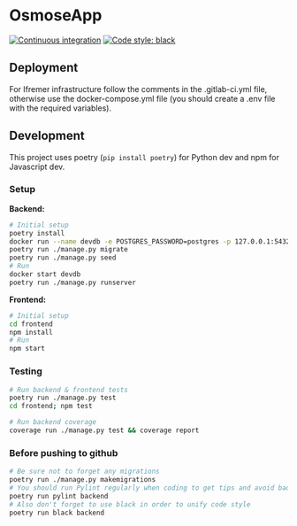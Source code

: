 # OsmoseApp

[![Continuous integration][ci-badge]][ci-link]
[![Code style: black][black-badge]][black-link]

[ci-badge]: https://github.com/Project-ODE/osmose-app/actions/workflows/continuous-integration.yml/badge.svg
[ci-link]: https://github.com/Project-ODE/osmose-app/actions/workflows/continuous-integration.yml

[black-badge]: https://img.shields.io/badge/code%20style-black-000000.svg
[black-link]: https://github.com/psf/black

## Deployment

For Ifremer infrastructure follow the comments in the .gitlab-ci.yml file, otherwise use the docker-compose.yml file (you should create a .env file with the required variables).

## Development

This project uses poetry (`pip install poetry`) for Python dev and npm for Javascript dev.

### Setup

**Backend:**
```bash
# Initial setup
poetry install
docker run --name devdb -e POSTGRES_PASSWORD=postgres -p 127.0.0.1:5432:5432 -d postgis/postgis
poetry run ./manage.py migrate
poetry run ./manage.py seed
# Run
docker start devdb
poetry run ./manage.py runserver
```

**Frontend:**
```bash
# Initial setup
cd frontend
npm install
# Run
npm start
```

### Testing

```bash
# Run backend & frontend tests
poetry run ./manage.py test
cd frontend; npm test

# Run backend coverage
coverage run ./manage.py test && coverage report
```

### Before pushing to github

```bash
# Be sure not to forget any migrations
poetry run ./manage.py makemigrations
# You should run Pylint regularly when coding to get tips and avoid bad patterns
poetry run pylint backend
# Also don't forget to use black in order to unify code style
poetry run black backend
```
